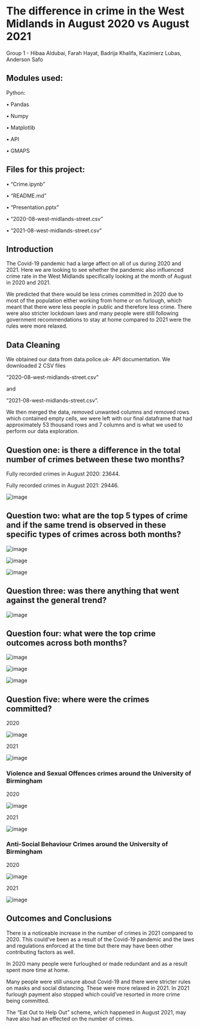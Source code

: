 # The difference in crime in the West Midlands in August 2020 vs August 2021

Group 1 - Hibaa Aldubai, Farah Hayat, Badrija Khalifa, Kazimierz Lubas, Anderson Safo

## Modules used:
Python:

•	Pandas

•	Numpy

•	Matplotlib

•	API

•	GMAPS

## Files for this project:

•	“Crime.ipynb”

•	“README.md”

•	“Presentation.pptx”

•	“2020-08-west-midlands-street.csv”

•	“2021-08-west-midlands-street.csv”

## Introduction

The Covid-19 pandemic had a large affect on all of us during 2020 and 2021. Here we are looking to see whether the pandemic also influenced crime rate in the West Midlands specifically looking at the month of August in 2020 and 2021.

We predicted that there would be less crimes committed in 2020 due to most of the population either working from home or on furlough, which meant that there were less people in public and therefore less crime. There were also stricter lockdown laws and many people were still following government recommendations to stay at home compared to 2021 were the rules were more relaxed. 

## Data Cleaning

We obtained our data from data.police.uk- API documentation.
We downloaded 2 CSV files

“2020-08-west-midlands-street.csv”

and

“2021-08-west-midlands-street.csv”.

We then merged the data, removed unwanted columns and removed rows which contained empty cells, we were left with our final dataframe that had approximately 53 thousand rows and 7 columns and is what we used to perform our data exploration. 

## Question one: is there a difference in the total number of crimes between these two months?

Fully recorded crimes in August 2020: 23644.

Fully recorded crimes in August 2021: 29446.

![image](https://user-images.githubusercontent.com/109045338/196573113-0380c961-a4d4-4ec5-a3b2-5fa3551cbc51.png)

## Question two: what are the top 5 types of crime and if the same trend is observed in these specific types of crimes across both months?

![image](https://user-images.githubusercontent.com/109045338/196573335-8d2c5044-4fb6-4e60-af2c-a0192bbe39a1.png)

![image](https://user-images.githubusercontent.com/109045338/196573345-4fbf7a48-54f6-40ee-973b-8b09239d947b.png)

![image](https://user-images.githubusercontent.com/109045338/196573355-9fba9494-de7f-4042-8c80-683d9b97a606.png)

## Question three: was there anything that went against the general trend?

![image](https://user-images.githubusercontent.com/109045338/196573457-949b57e4-5c78-4af4-94c8-491d46005456.png)

## Question four: what were the top crime outcomes across both months?

![image](https://user-images.githubusercontent.com/109045338/196573519-a139373c-8465-4776-ad48-663b386c89e9.png)

![image](https://user-images.githubusercontent.com/109045338/196573528-1214670d-0b35-4df1-8fc9-9532bf297210.png)

![image](https://user-images.githubusercontent.com/109045338/196573538-3e315f72-d1aa-489e-9468-d58486fd8cd9.png)

## Question five: where were the crimes committed?

2020

![image](https://user-images.githubusercontent.com/109045338/196573620-f8209288-8c82-494d-9643-15d888cf7e82.png)

2021

![image](![image](https://user-images.githubusercontent.com/111763918/196682828-b0e9dc38-bfc7-4d02-a807-40b1875a30c2.png))

### Violence and Sexual Offences crimes around the University of Birmingham

2020

![image](https://user-images.githubusercontent.com/109045338/196573691-a0e3452b-7244-4493-8cc7-4f276ffbb267.png)

2021

![image](https://user-images.githubusercontent.com/109045338/196573703-fc1b4cdb-b8e0-4df8-8669-2676e6a198d9.png)

### Anti-Social Behaviour Crimes around the University of Birmingham

2020

![image](https://user-images.githubusercontent.com/109045338/196573749-d7114df7-0a71-4c4b-bde5-0019a3148bba.png)

2021

![image](https://user-images.githubusercontent.com/109045338/196573767-530e5308-cb79-4ad7-b8d9-bb3718698423.png)

## Outcomes and Conclusions

There is a noticeable increase in the number of crimes in 2021 compared to 2020. This could’ve been as a result of the Covid-19 pandemic and the laws and regulations enforced at the time but there may have been other contributing factors as well.

In 2020 many people were furloughed or made redundant and as a result spent more time at home.

Many people were still unsure about Covid-19 and there were stricter rules on masks and social distancing. These were more relaxed in 2021.
In 2021 furlough payment also stopped which could’ve resorted in more crime being committed.

The “Eat Out to Help Out” scheme, which happened in August 2021, may have also had an effected on the number of crimes.
